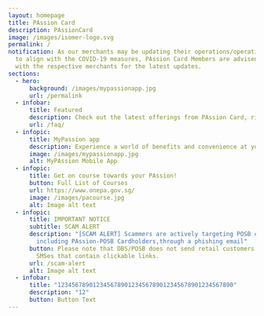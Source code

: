 ```yaml
---
layout: homepage
title: PAssion Card
description: PAssionCard
image: /images/isomer-logo.svg
permalink: /
notification: As our merchants may be updating their operations/operating hours
  to align with the COVID-19 measures, PAssion Card Members are advised to check
  with the respective merchants for the latest updates.
sections:
  - hero:
      background: /images/mypassionapp.jpg
      url: /permalink
  - infobar:
      title: Featured
      description: Check out the latest offerings from PAssion Card, right here, right now.
      url: /faq/
  - infopic:
      title: MyPassion app
      description: Experience a world of benefits and convenience at your fingertips
      image: /images/mypassionapp.jpg
      alt: MyPAssion Mobile App
  - infopic:
      title: Get on course towards your PAssion!
      button: Full List of Courses
      url: https://www.onepa.gov.sg/
      image: /images/pacourse.jpg
      alt: Image alt text
  - infopic:
      title: IMPORTANT NOTICE
      subtitle: SCAM ALERT
      description: "[SCAM ALERT] Scammers are actively targeting POSB customers,
        including PAssion-POSB Cardholders,through a phishing email"
      button: Please note that DBS/POSB does not send retail customers emails and
        SMSes that contain clickable links.
      url: /scam-alert
      alt: Image alt text
  - infobar:
      title: "12345678901234567890123456789012345678901234567890"
      description: "12"
      button: Button Text
---
```


